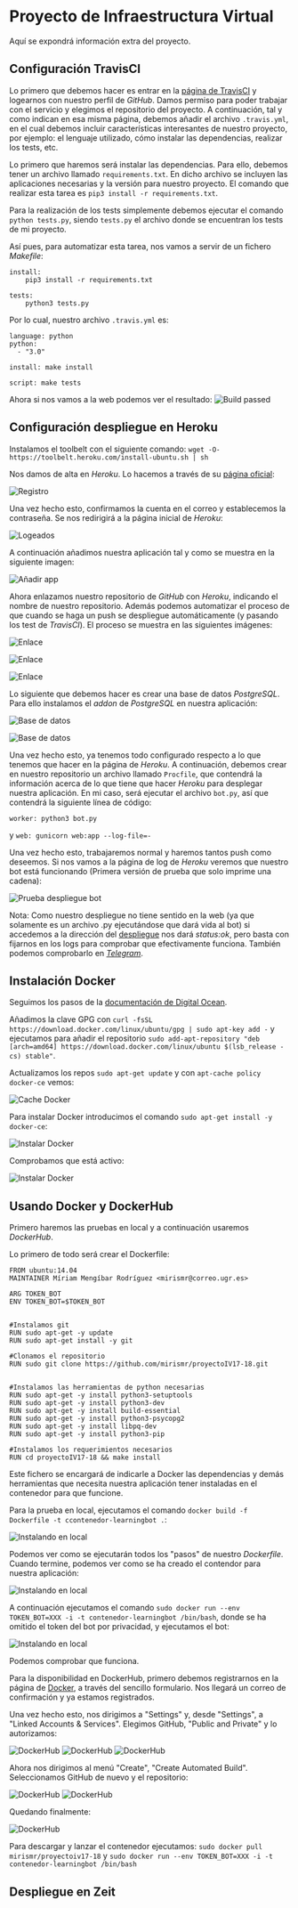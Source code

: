 # Proyecto de Infraestructura Virtual
Aquí se expondrá información extra del proyecto.

## Configuración TravisCI

Lo primero que debemos hacer es entrar en la [página de TravisCI](https://travis-ci.org/) y logearnos con nuestro perfil de *GitHub*. Damos permiso para poder trabajar con el servicio y elegimos el repositorio del proyecto.
A continuación, tal y como indican en esa misma página, debemos añadir el archivo `.travis.yml`, en el cual debemos incluir características interesantes de nuestro proyecto, por ejemplo: el lenguaje utilizado, cómo instalar las dependencias, realizar los tests, etc.

Lo primero que haremos será instalar las dependencias. Para ello, debemos tener un archivo llamado `requirements.txt`. En dicho archivo se incluyen las aplicaciones necesarias y la versión para nuestro proyecto. El comando que realizar esta tarea es `pip3 install -r requirements.txt`.

Para la realización de los tests simplemente debemos ejecutar el comando `python tests.py`, siendo `tests.py` el archivo donde se encuentran los tests de mi proyecto.

Así pues, para automatizar esta tarea, nos vamos a servir de un fichero *Makefile*:
~~~
install:
    pip3 install -r requirements.txt

tests:
    python3 tests.py
~~~

Por lo cual, nuestro archivo `.travis.yml` es:
~~~
language: python
python:
  - "3.0"

install: make install

script: make tests
~~~

Ahora si nos vamos a la web podemos ver el resultado:
![Build passed](img/1.png)


## Configuración despliegue en Heroku
Instalamos el toolbelt con el siguiente comando: `wget -O- https://toolbelt.heroku.com/install-ubuntu.sh | sh`

Nos damos de alta en *Heroku*. Lo hacemos a través de su [página oficial](https://signup.heroku.com/?c=70130000001x9jEAAQ):

![Registro](img/2.png)

Una vez hecho esto, confirmamos la cuenta en el correo y establecemos la contraseña. Se nos redirigirá a la página inicial de *Heroku*:

![Logeados](img/3.png)

A continuación añadimos nuestra aplicación tal y como se muestra en la siguiente imagen:

![Añadir app](img/4.png)

Ahora enlazamos nuestro repositorio de *GitHub* con *Heroku*, indicando el nombre de nuestro repositorio. Además podemos automatizar el proceso de que cuando se haga un push se despliegue automáticamente (y pasando los test de *TravisCI*). El proceso se muestra en las siguientes imágenes:

![Enlace](img/5.png)

![Enlace](img/6.png)

![Enlace](img/7.png)

Lo siguiente que debemos hacer es crear una base de datos *PostgreSQL*. Para ello instalamos el *addon* de *PostgreSQL* en nuestra aplicación:

![Base de datos](img/8.png)

![Base de datos](img/9.png)

Una vez hecho esto, ya tenemos todo configurado respecto a lo que tenemos que hacer en la página de *Heroku*. A continuación, debemos crear en nuestro repositorio un archivo llamado `Procfile`, que contendrá la información acerca de lo que tiene que hacer *Heroku* para desplegar nuestra aplicación. En mi caso, será ejecutar el archivo `bot.py`, así que contendrá la siguiente línea de código:

`worker: python3 bot.py`

y `web: gunicorn web:app --log-file=-`

Una vez hecho esto, trabajaremos normal y haremos tantos push como deseemos. Si nos vamos a la página de log de *Heroku* veremos que nuestro bot está funcionando (Primera versión de prueba que solo imprime una cadena):

![Prueba despliegue bot](img/10.png)


Nota: Como nuestro despliegue no tiene sentido en la web (ya que solamente es un archivo .py ejecutándose que dará vida al bot) si accedemos a la dirección del [despliegue](https://agendalearning.herokuapp.com/) nos dará *status:ok*, pero basta con fijarnos en los logs para comprobar que efectivamente funciona.
También podemos comprobarlo en [*Telegram*](https://web.telegram.org/#/im?p=@agendaLearningBot).

## Instalación Docker

Seguimos los pasos de la [documentación de Digital Ocean](https://www.digitalocean.com/community/tutorials/how-to-install-and-use-docker-on-ubuntu-16-04).

Añadimos la clave GPG con `curl -fsSL https://download.docker.com/linux/ubuntu/gpg | sudo apt-key add -` y ejecutamos para añadir el repositorio `sudo add-apt-repository "deb [arch=amd64] https://download.docker.com/linux/ubuntu $(lsb_release -cs) stable"`.

Actualizamos los repos `sudo apt-get update` y con `apt-cache policy docker-ce` vemos:

![Cache Docker](img/11.png)

Para instalar Docker introducimos el comando `sudo apt-get install -y docker-ce`:

![Instalar Docker](img/12.png)

Comprobamos que está activo:

![Instalar Docker](img/13.png)

## Usando Docker y DockerHub

Primero haremos las pruebas en local y a continuación usaremos *DockerHub*.

Lo primero de todo será crear el Dockerfile: 
~~~
FROM ubuntu:14.04
MAINTAINER Míriam Mengíbar Rodríguez <mirismr@correo.ugr.es>

ARG TOKEN_BOT
ENV TOKEN_BOT=$TOKEN_BOT


#Instalamos git
RUN sudo apt-get -y update
RUN sudo apt-get install -y git

#Clonamos el repositorio
RUN sudo git clone https://github.com/mirismr/proyectoIV17-18.git


#Instalamos las herramientas de python necesarias
RUN sudo apt-get -y install python3-setuptools
RUN sudo apt-get -y install python3-dev
RUN sudo apt-get -y install build-essential
RUN sudo apt-get -y install python3-psycopg2
RUN sudo apt-get -y install libpq-dev
RUN sudo apt-get -y install python3-pip

#Instalamos los requerimientos necesarios
RUN cd proyectoIV17-18 && make install
~~~

Este fichero se encargará de indicarle a Docker las dependencias y demás herramientas que necesita nuestra aplicación tener instaladas en el contenedor para que funcione.

Para la prueba en local, ejecutamos el comando `docker build -f Dockerfile -t ccontenedor-learningbot .`:

![Instalando en local](img/14.png)

Podemos ver como se ejecutarán todos los "pasos" de nuestro *Dockerfile*.
Cuando termine, podemos ver como se ha creado el contendor para nuestra aplicación:

![Instalando en local](img/15.png)

A continuación ejecutamos el comando `sudo docker run --env TOKEN_BOT=XXX -i -t contenedor-learningbot /bin/bash`, donde se ha omitido el token del bot por privacidad, y ejecutamos el bot:

![Instalando en local](img/16.png)

Podemos comprobar que funciona.

Para la disponibilidad en DockerHub, primero debemos registrarnos en la página de [Docker](https://hub.docker.com/), a través del sencillo formulario.
Nos llegará un correo de confirmación y ya estamos registrados.

Una vez hecho esto, nos dirigimos a "Settings" y, desde "Settings", a "Linked Accounts & Services". Elegimos GitHub, "Public and Private" y lo autorizamos:

![DockerHub](img/17.png)
![DockerHub](img/18.png)
![DockerHub](img/19.png)

Ahora nos dirigimos al menú "Create", "Create Automated Build". Seleccionamos GitHub de nuevo y el repositorio:

![DockerHub](img/20.png)
![DockerHub](img/21.png)

Quedando finalmente:

![DockerHub](img/22.png)

Para descargar y lanzar el contenedor ejecutamos: `sudo docker pull mirismr/proyectoiv17-18` y `sudo docker run --env TOKEN_BOT=XXX -i -t contenedor-learningbot /bin/bash`

## Despliegue en Zeit